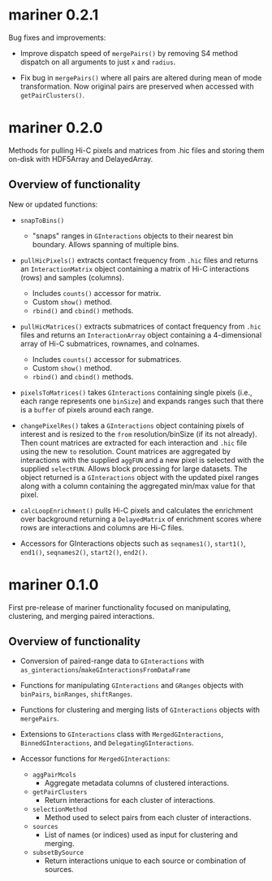 # mariner 0.2.1

Bug fixes and improvements:

* Improve dispatch speed of `mergePairs()` by removing
S4 method dispatch on all arguments to just `x` and
`radius`.

* Fix bug in `mergePairs()` where all pairs are altered
during mean of mode transformation. Now original pairs
are preserved when accessed with `getPairClusters()`.


# mariner 0.2.0

Methods for pulling Hi-C pixels and matrices from
.hic files and storing them on-disk with HDF5Array
and DelayedArray.

## Overview of functionality

New or updated functions:

* `snapToBins()`
    * "snaps" ranges in `GInteractions` objects to
    their nearest bin boundary. Allows spanning
    of multiple bins.

* `pullHicPixels()` extracts contact frequency
from `.hic` files and returns an `InteractionMatrix`
object containing a matrix of Hi-C interactions (rows)
and samples (columns).
    * Includes `counts()` accessor for matrix.
    * Custom `show()` method.
    * `rbind()` and `cbind()` methods.

* `pullHicMatrices()` extracts submatrices of
contact frequency from `.hic` files and returns
an `InteractionArray` object containing a
4-dimensional array of Hi-C submatrices, rownames,
and colnames.
    * Includes `counts()` accessor for submatrices.
    * Custom `show()` method.
    * `rbind()` and `cbind()` methods.

* `pixelsToMatrices()` takes `GInteractions` containing
single pixels (i.e., each range represents one `binSize`)
and expands ranges such that there is a `buffer` of pixels
around each range.

* `changePixelRes()` takes a `GInteractions` object
containing pixels of interest and is resized to the `from`
resolution/binSize (if its not already). Then count
matrices are extracted for each interaction and `.hic` file
using the new `to` resolution. Count matrices are
aggregated by interactions with the supplied `aggFUN` and
a new pixel is selected with the supplied `selectFUN`.
Allows block processing for large datasets. The object
returned is a `GInteractions` object with the updated
pixel ranges along with a column containing the aggregated
min/max value for that pixel.

* `calcLoopEnrichment()` pulls Hi-C pixels and calculates
the enrichment over background returning a `DelayedMatrix`
of enrichment scores where rows are interactions and
columns are Hi-C files.

* Accessors for GInteractions objects such as `seqnames1()`,
`start1()`, `end1()`, `seqnames2()`, `start2()`, `end2()`.

# mariner 0.1.0

First pre-release of mariner functionality focused
on manipulating, clustering, and merging paired
interactions.

## Overview of functionality

* Conversion of paired-range data to `GInteractions`
with `as_ginteractions`/`makeGInteractionsFromDataFrame`

* Functions for manipulating `GInteractions` and `GRanges`
objects with `binPairs`, `binRanges`, `shiftRanges`.

* Functions for clustering and merging lists of
`GInteractions` objects with `mergePairs`.

* Extensions to `GInteractions` class with
`MergedGInteractions`, `BinnedGInteractions`, and
`DelegatingGInteractions`.

* Accessor functions for `MergedGInteractions`:
    * `aggPairMcols`
        * Aggregate metadata columns of clustered
        interactions.
    * `getPairClusters`
        * Return interactions for each cluster of
        interactions.
    * `selectionMethod`
        * Method used to select pairs from each
        cluster of interactions.
    * `sources`
        * List of names (or indices) used as input
        for clustering and merging.
    * `subsetBySource`
        * Return interactions unique to each source
        or combination of sources.
        
